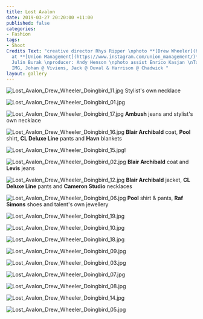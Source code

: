 ```yaml
---
title: Lost Avalon
date: 2019-03-27 20:20:00 +11:00
published: false
categories:
- Fashion
tags:
- Shoot
Credits Text: "creative director Rhys Ripper \nphoto **[Drew Wheeler](https://www.instagram.com/drewbydrewby/)**
  at **[Union Management](https://www.instagram.com/union_management/)**\nstyling
  Julin Burak \nproducer: Andy Henson \nphoto assist Enrico Kasjan \nTalent Nic @
  IMG, Johan @ Viviens, Jack @ Duval & Harrison @ Chadwick "
layout: gallery
---
```


![Lost_Avalon_Drew_Wheeler_Doingbird_11.jpg](/uploads/Lost_Avalon_Drew_Wheeler_Doingbird_11.jpg)
Stylist's own necklace

![Lost_Avalon_Drew_Wheeler_Doingbird_01.jpg](/uploads/Lost_Avalon_Drew_Wheeler_Doingbird_01.jpg)

![Lost_Avalon_Drew_Wheeler_Doingbird_17.jpg](/uploads/Lost_Avalon_Drew_Wheeler_Doingbird_17.jpg)
**Ambush** jeans and stylist's own necklace

![Lost_Avalon_Drew_Wheeler_Doingbird_16.jpg](/uploads/Lost_Avalon_Drew_Wheeler_Doingbird_16.jpg)
**Blair Archibald** coat, **Pool** shirt, **CL Deluxe Line** pants and **Havn** blankets

![Lost_Avalon_Drew_Wheeler_Doingbird_15.jpg](/uploads/Lost_Avalon_Drew_Wheeler_Doingbird_15.jpg)!

![Lost_Avalon_Drew_Wheeler_Doingbird_02.jpg](/uploads/Lost_Avalon_Drew_Wheeler_Doingbird_02.jpg)
**Blair Archibald** coat and **Levis** jeans

![Lost_Avalon_Drew_Wheeler_Doingbird_12.jpg](/uploads/Lost_Avalon_Drew_Wheeler_Doingbird_12.jpg)
**Blair Archibald** jacket, **CL Deluxe Line** pants and **Cameron Studio** necklaces

![Lost_Avalon_Drew_Wheeler_Doingbird_06.jpg](/uploads/Lost_Avalon_Drew_Wheeler_Doingbird_06.jpg)
**Pool** shirt & pants, **Raf Simons** shoes and talent's own jewellery

![Lost_Avalon_Drew_Wheeler_Doingbird_19.jpg](/uploads/Lost_Avalon_Drew_Wheeler_Doingbird_19.jpg)

![Lost_Avalon_Drew_Wheeler_Doingbird_10.jpg](/uploads/Lost_Avalon_Drew_Wheeler_Doingbird_10.jpg)

![Lost_Avalon_Drew_Wheeler_Doingbird_18.jpg](/uploads/Lost_Avalon_Drew_Wheeler_Doingbird_18.jpg)

![Lost_Avalon_Drew_Wheeler_Doingbird_09.jpg](/uploads/Lost_Avalon_Drew_Wheeler_Doingbird_09.jpg)

![Lost_Avalon_Drew_Wheeler_Doingbird_03.jpg](/uploads/Lost_Avalon_Drew_Wheeler_Doingbird_03.jpg)

![Lost_Avalon_Drew_Wheeler_Doingbird_07.jpg](/uploads/Lost_Avalon_Drew_Wheeler_Doingbird_07.jpg)

![Lost_Avalon_Drew_Wheeler_Doingbird_08.jpg](/uploads/Lost_Avalon_Drew_Wheeler_Doingbird_08.jpg)

![Lost_Avalon_Drew_Wheeler_Doingbird_14.jpg](/uploads/Lost_Avalon_Drew_Wheeler_Doingbird_14.jpg)

![Lost_Avalon_Drew_Wheeler_Doingbird_05.jpg](/uploads/Lost_Avalon_Drew_Wheeler_Doingbird_05.jpg)
